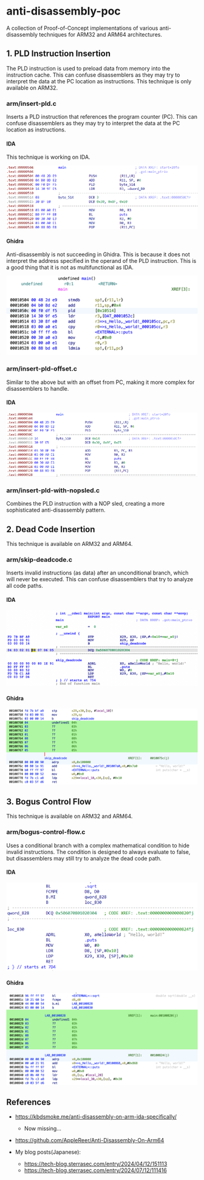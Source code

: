 # anti-disassembly-poc

A collection of Proof-of-Concept implementations of various anti-disassembly techniques for ARM32 and ARM64 architectures.

## 1. PLD Instruction Insertion
The PLD instruction is used to preload data from memory into the instruction cache. This can confuse disassemblers as they may try to interpret the data at the PC location as instructions.
This technique is only available on ARM32.

### arm/insert-pld.c

Inserts a PLD instruction that references the program counter (PC). This can confuse disassemblers as they may try to interpret the data at the PC location as instructions.

#### IDA
This technique is working on IDA.

![insert-pld-ida.png](images/insert-pld-ida.png)

#### Ghidra
Anti-disassembly is not succeeding in Ghidra. This is because it does not interpret the address specified in the operand of the PLD instruction. This is a good thing that it is not as multifunctional as IDA.

![insert-pld-ghidra.png](images/insert-pld-ghidra.png)

### arm/insert-pld-offset.c

Similar to the above but with an offset from PC, making it more complex for disassemblers to handle.

#### IDA
![insert-pld-offset-ida.png](images/insert-pld-offset-ida.png)

### arm/insert-pld-with-nopsled.c

Combines the PLD instruction with a NOP sled, creating a more sophisticated anti-disassembly pattern.

## 2. Dead Code Insertion
This technique is available on ARM32 and ARM64.

### arm/skip-deadcode.c

Inserts invalid instructions (as data) after an unconditional branch, which will never be executed. This can confuse disassemblers that try to analyze all code paths.

#### IDA
![skip-deadcode-ida.png](images/skip-deadcode-ida.png)

#### Ghidra
![skip-deadcode-ghidra.png](images/skip-deadcode-ghidra.png)

## 3. Bogus Control Flow
This technique is available on ARM32 and ARM64.

### arm/bogus-control-flow.c

Uses a conditional branch with a complex mathematical condition to hide invalid instructions. The condition is designed to always evaluate to false, but disassemblers may still try to analyze the dead code path.

#### IDA
![bogus-control-flow-ida.png](images/bogus-control-flow-ida.png)

#### Ghidra
![bogus-control-flow-ghidra.png](images/bogus-control-flow-ghidra.png)

## References
- https://kbdsmoke.me/anti-disassembly-on-arm-ida-specifically/
  - Now missing...
- https://github.com/AppleReer/Anti-Disassembly-On-Arm64

- My blog posts(Japanese):
  - https://tech-blog.sterrasec.com/entry/2024/04/12/151113
  - https://tech-blog.sterrasec.com/entry/2024/07/12/111416
